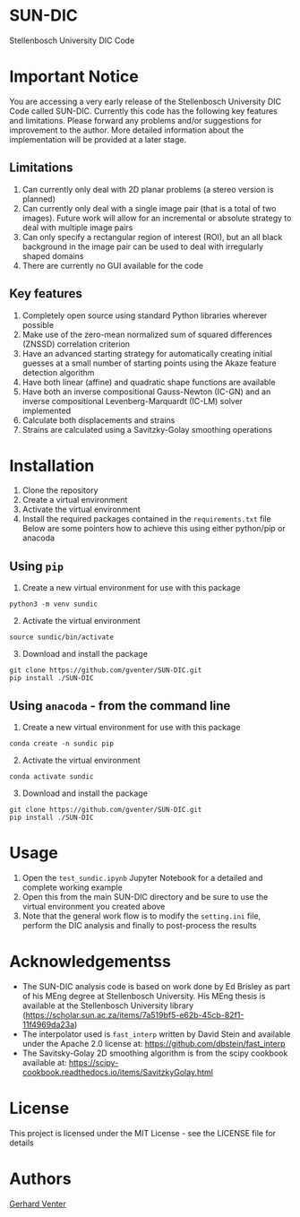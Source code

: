 # SUN-DIC

Stellenbosch University DIC Code

# Important Notice

You are accessing a very early release of the Stellenbosch University DIC Code called SUN-DIC. Currently this code has the following key features and limitations. Please forward any problems and/or suggestions for improvement to the author. More detailed information about the implementation will be provided at a later stage.

## Limitations

1. Can currently only deal with 2D planar problems (a stereo version is planned)
2. Can currently only deal with a single image pair (that is a total of two images). Future work will allow for an incremental or absolute strategy to deal with multiple image pairs
3. Can only specify a rectangular region of interest (ROI), but an all black background in the image pair can be used to deal with irregularly shaped domains
4. There are currently no GUI available for the code

## Key features

1. Completely open source using standard Python libraries wherever possible
2. Make use of the zero-mean normalized sum of squared differences (ZNSSD) correlation criterion
3. Have an advanced starting strategy for automatically creating initial guesses at a small number of starting points using the Akaze feature detection algorithm
4. Have both linear (affine) and quadratic shape functions are available
5. Have both an inverse compositional Gauss-Newton (IC-GN) and an inverse compositional Levenberg-Marquardt (IC-LM) solver implemented
6. Calculate both displacements and strains
7. Strains are calculated using a Savitzky-Golay smoothing operations

# Installation

1. Clone the repository
2. Create a virtual environment
3. Activate the virtual environment
4. Install the required packages contained in the `requirements.txt` file
   Below are some pointers how to achieve this using either python/pip or anacoda

## Using `pip`

1. Create a new virtual environment for use with this package

```
python3 -m venv sundic
```

2. Activate the virtual environment

```
source sundic/bin/activate
```

3. Download and install the package

```
git clone https://github.com/gventer/SUN-DIC.git
pip install ./SUN-DIC
```

## Using `anacoda` - from the command line

1. Create a new virtual environment for use with this package

```
conda create -n sundic pip
```

2. Activate the virtual environment

```
conda activate sundic
```

3. Download and install the package

```
git clone https://github.com/gventer/SUN-DIC.git
pip install ./SUN-DIC
```

# Usage

1. Open the `test_sundic.ipynb` Jupyter Notebook for a detailed and complete working example
2. Open this from the main SUN-DIC directory and be sure to use the virtual environment you created above
3. Note that the general work flow is to modify the `setting.ini` file, perform the DIC analysis and finally to post-process the results

# Acknowledgementss

- The SUN-DIC analysis code is based on work done by Ed Brisley as part of his MEng degree at Stellenbosch University. His MEng thesis is available at the Stellenbosch University library (https://scholar.sun.ac.za/items/7a519bf5-e62b-45cb-82f1-11f4969da23a)
- The interpolator used is `fast_interp` written by David Stein and available under the Apache 2.0 license at: https://github.com/dbstein/fast_interp
- The Savitsky-Golay 2D smoothing algorithm is from the scipy cookbook available at: https://scipy-cookbook.readthedocs.io/items/SavitzkyGolay.html

# License

This project is licensed under the MIT License - see the LICENSE file for details

# Authors

[Gerhard Venter](https://github.com/gventer/)
